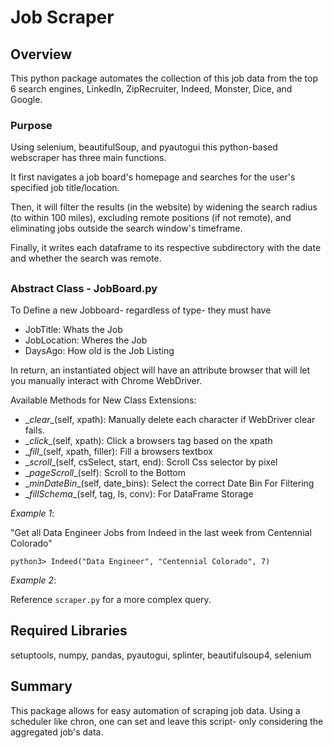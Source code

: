 # Job Scraper
## Overview
This python package automates the collection of this job data from the top 6 search engines, LinkedIn, ZipRecruiter, Indeed, Monster, Dice, and Google.

### Purpose
Using selenium, beautifulSoup, and pyautogui this python-based webscraper has three main functions.

It first navigates a job board's homepage and searches for the user's specified job title/location.

Then, it will filter the results (in the website) by widening the search radius (to within 100 miles), excluding remote positions (if not remote), and 
eliminating jobs outside the search window's timeframe.

Finally, it writes each dataframe to its respective subdirectory with the date and whether the search was remote.
## 
### Abstract Class - JobBoard.py
To Define a new Jobboard- regardless of type- they must have
- JobTitle: Whats the Job
- JobLocation: Wheres the Job
- DaysAgo: How old is the Job Listing

In return, an instantiated object will have an attribute browser that will let you manually interact
with Chrome WebDriver.
        
Available Methods for New Class Extensions:
- \__clear__(self, xpath): Manually delete each character if WebDriver clear fails.
- \__click__(self, xpath): Click a browsers tag based on the xpath
- \__fill__(self, xpath, filler): Fill a browsers textbox
- \__scroll__(self, csSelect, start, end): Scroll Css selector by pixel 
- \__pageScroll__(self): Scroll to the Bottom
- \__minDateBin__(self, date_bins): Select the correct Date Bin For Filtering
- \__fillSchema__(self, tag, ls, conv): For DataFrame Storage

*Example 1*:

"Get all Data Engineer Jobs from Indeed in the last week from Centennial Colorado"

    python3> Indeed("Data Engineer", "Centennial Colorado", 7)

*Example 2*: 

Reference `scraper.py` for a more complex query.

## Required Libraries
setuptools, numpy, pandas, pyautogui, splinter, beautifulsoup4, selenium

## Summary
This package allows for easy automation of scraping job data. Using a scheduler like chron, one can set and leave this script- only considering the aggregated job's data.
